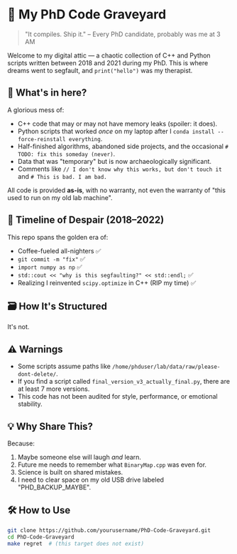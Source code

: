 # 🧠 My PhD Code Graveyard

> "It compiles. Ship it." – Every PhD candidate, probably was me at 3 AM

Welcome to my digital attic — a chaotic collection of C++ and Python scripts written between 2018 and 2021 during my PhD. This is where dreams went to segfault, and `print("hello")` was my therapist.

## 🧱 What's in here?

A glorious mess of:
- C++ code that may or may not have memory leaks (spoiler: it does).
- Python scripts that worked *once* on my laptop after I `conda install --force-reinstall everything`.
- Half-finished algorithms, abandoned side projects, and the occasional `# TODO: fix this someday (never)`.
- Data that was "temporary" but is now archaeologically significant.
- Comments like `// I don't know why this works, but don't touch it` and `# This is bad. I am bad.`

All code is provided **as-is**, with no warranty, not even the warranty of "this used to run on my old lab machine".

## 📅 Timeline of Despair (2018–2022)

This repo spans the golden era of:
- Coffee-fueled all-nighters ✅
- `git commit -m "fix"` ✅
- `import numpy as np` ✅
- `std::cout << "why is this segfaulting?" << std::endl;` ✅
- Realizing I reinvented `scipy.optimize` in C++ (RIP my time) ✅

## 🗃️ How It's Structured
It's not.

## ⚠️ Warnings
- Some scripts assume paths like `/home/phduser/lab/data/raw/please-dont-delete/`.
- If you find a script called `final_version_v3_actually_final.py`, there are at least 7 more versions.
- This code has not been audited for style, performance, or emotional stability.

## 💡 Why Share This?

Because:
1. Maybe someone else will laugh *and* learn.
2. Future me needs to remember what `BinaryMap.cpp` was even for.
3. Science is built on shared mistakes.
4. I need to clear space on my old USB drive labeled "PHD_BACKUP_MAYBE".

## 🛠️ How to Use

```bash
git clone https://github.com/yourusername/PhD-Code-Graveyard.git
cd PhD-Code-Graveyard
make regret  # (this target does not exist)

